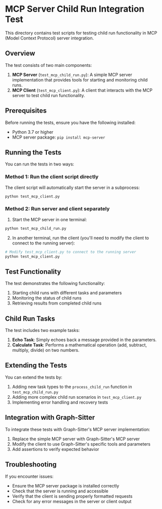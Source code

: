 # MCP Server Child Run Integration Test

This directory contains test scripts for testing child run functionality in MCP (Model Context Protocol) server integration.

## Overview

The test consists of two main components:

1. **MCP Server** (`test_mcp_child_run.py`): A simple MCP server implementation that provides tools for starting and monitoring child runs.
2. **MCP Client** (`test_mcp_client.py`): A client that interacts with the MCP server to test child run functionality.

## Prerequisites

Before running the tests, ensure you have the following installed:

- Python 3.7 or higher
- MCP server package: `pip install mcp-server`

## Running the Tests

You can run the tests in two ways:

### Method 1: Run the client script directly

The client script will automatically start the server in a subprocess:

```bash
python test_mcp_client.py
```

### Method 2: Run server and client separately

1. Start the MCP server in one terminal:

```bash
python test_mcp_child_run.py
```

2. In another terminal, run the client (you'll need to modify the client to connect to the running server):

```bash
# Modify test_mcp_client.py to connect to the running server
python test_mcp_client.py
```

## Test Functionality

The test demonstrates the following functionality:

1. Starting child runs with different tasks and parameters
2. Monitoring the status of child runs
3. Retrieving results from completed child runs

## Child Run Tasks

The test includes two example tasks:

1. **Echo Task**: Simply echoes back a message provided in the parameters.
2. **Calculate Task**: Performs a mathematical operation (add, subtract, multiply, divide) on two numbers.

## Extending the Tests

You can extend the tests by:

1. Adding new task types to the `process_child_run` function in `test_mcp_child_run.py`
2. Adding more complex child run scenarios in `test_mcp_client.py`
3. Implementing error handling and recovery tests

## Integration with Graph-Sitter

To integrate these tests with Graph-Sitter's MCP server implementation:

1. Replace the simple MCP server with Graph-Sitter's MCP server
2. Modify the client to use Graph-Sitter's specific tools and parameters
3. Add assertions to verify expected behavior

## Troubleshooting

If you encounter issues:

- Ensure the MCP server package is installed correctly
- Check that the server is running and accessible
- Verify that the client is sending properly formatted requests
- Check for any error messages in the server or client output

